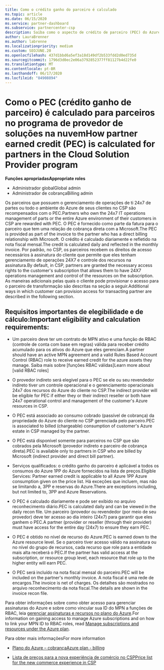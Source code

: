 ```yaml
---
title: Como o crédito ganho do parceiro é calculado
ms.topic: article
ms.date: 06/15/2020
ms.service: partner-dashboard
ms.subservice: partnercenter-csp
description: Saiba como o aspecto de crédito de parceiro (PEC) do Azure Plan é calculado. Isso inclui requisitos de qualificação para parceiros e provedores indiretos.
author: LauraBrenner
ms.author: labrenne
ms.localizationpriority: medium
ms.custom: SEOJUNE.20
ms.openlocfilehash: 437d1bbd6a5ef3a18d149df2b533fdd2d0ed735d
ms.sourcegitcommit: 1796d3d0ec2e06a3792852377ff81127b4d22fe0
ms.translationtype: MT
ms.contentlocale: pt-BR
ms.lasthandoff: 06/17/2020
ms.locfileid: "84908894"
---
```

# <a name="how-partner-earned-credit-pec-is-calculated-for-partners-in-the-cloud-solution-provider-program"></a><span data-ttu-id="60694-104">Como o PEC (crédito ganho de parceiro) é calculado para parceiros no programa de provedor de soluções na nuvem</span><span class="sxs-lookup"><span data-stu-id="60694-104">How partner earned credit (PEC) is calculated for partners in the Cloud Solution Provider program</span></span>

<span data-ttu-id="60694-105">**Funções apropriadas**</span><span class="sxs-lookup"><span data-stu-id="60694-105">**Appropriate roles**</span></span>

- <span data-ttu-id="60694-106">Administrador global</span><span class="sxs-lookup"><span data-stu-id="60694-106">Global admin</span></span>
- <span data-ttu-id="60694-107">Administrador de cobrança</span><span class="sxs-lookup"><span data-stu-id="60694-107">Billing admin</span></span>

<span data-ttu-id="60694-108">Os parceiros que possuem o gerenciamento de operações de ti 24x7 de partes ou todo o ambiente do Azure de seus clientes no CSP são recompensados com o PEC.</span><span class="sxs-lookup"><span data-stu-id="60694-108">Partners who own the 24x7 IT operations management of parts or the entire Azure environment of their customers in CSP are rewarded with PEC.</span></span> <span data-ttu-id="60694-109">O PEC é fornecido como parte da fatura para o parceiro que tem uma relação de cobrança direta com a Microsoft.</span><span class="sxs-lookup"><span data-stu-id="60694-109">The PEC is provided as part of the invoice to the partner who has a direct billing relationship with Microsoft.</span></span> <span data-ttu-id="60694-110">O crédito é calculado diariamente e refletido na nota fiscal mensal.</span><span class="sxs-lookup"><span data-stu-id="60694-110">The credit is calculated daily and reflected in the monthly invoice.</span></span> <span data-ttu-id="60694-111">Por padrão, no CSP, os parceiros recebem os direitos de acesso necessários à assinatura do cliente que permite que eles tenham gerenciamento de operações 24X7 e controle dos recursos na assinatura.</span><span class="sxs-lookup"><span data-stu-id="60694-111">By default, in CSP, partners are granted the necessary access rights to the customer's subscription that allows them to have 24X7 operations management and control of the resources on the subscription.</span></span> <span data-ttu-id="60694-112">As maneiras adicionais pelas quais o cliente pode provisionar o acesso para o parceiro de transformação são descritas na seção a seguir.</span><span class="sxs-lookup"><span data-stu-id="60694-112">Additional ways in which customer can provision access for transacting partner are described in the following section.</span></span>


## <a name="important-eligibility-and-calculation-requirements"></a><span data-ttu-id="60694-113">Requisitos importantes de elegibilidade e de cálculo:</span><span class="sxs-lookup"><span data-stu-id="60694-113">Important eligibility and calculation requirements:</span></span>

- <span data-ttu-id="60694-114">Um parceiro deve ter um contrato de MPN ativo e uma função de RBAC (controle de conta com base em regras) válida para receber crédito acumulado para os ativos do Azure que eles gerenciam.</span><span class="sxs-lookup"><span data-stu-id="60694-114">A partner should have an active MPN agreement and a valid Rules Based Account Control (RBAC) role to receive earned credit for the azure assets they manage.</span></span> <span data-ttu-id="60694-115">Saiba mais sobre [funções RBAC válidas]</span><span class="sxs-lookup"><span data-stu-id="60694-115">Learn more about [valid RBAC roles]</span></span>

- <span data-ttu-id="60694-116">O provedor indireto será elegível para o PEC se ele ou seu revendedor indireto tiver um controle operacional e o gerenciamento operacionais 24x7 dos recursos do Azure do cliente no CSP.</span><span class="sxs-lookup"><span data-stu-id="60694-116">The indirect provider will be eligible for PEC if either they or their indirect reseller or both have 24x7 operational control and management of the customer's Azure resources in CSP.</span></span>

- <span data-ttu-id="60694-117">O PEC está associado ao consumo cobrado (passível de cobrança) da propriedade do Azure do cliente no CSP gerenciada pelo parceiro.</span><span class="sxs-lookup"><span data-stu-id="60694-117">PEC is associated to billed (chargeable) consumption of customer's Azure estate in CSP managed by the partner.</span></span> 

- <span data-ttu-id="60694-118">O PEC está disponível somente para parceiros no CSP que são cobrados pela Microsoft (provedor indireto e parceiro de cobrança direta).</span><span class="sxs-lookup"><span data-stu-id="60694-118">PEC is available only to partners in CSP who are billed by Microsoft (indirect provider and direct bill partner).</span></span>

- <span data-ttu-id="60694-119">Serviços qualificados: o crédito ganho do parceiro é aplicável a todos os consumos do Azure 1PP do Azure fornecidos na lista de preços.</span><span class="sxs-lookup"><span data-stu-id="60694-119">Eligible Services: Partner earned credit is applicable to all Azure 1PP Azure consumption given on the price list.</span></span> <span data-ttu-id="60694-120">Há exceções que incluem, mas não se limitando a, 3PP e reservas do Azure.</span><span class="sxs-lookup"><span data-stu-id="60694-120">There are exceptions including, but not limited to, 3PP and Azure Reservations.</span></span>

- <span data-ttu-id="60694-121">O PEC é calculado diariamente e pode ser exibido no arquivo reconhecimento diário.</span><span class="sxs-lookup"><span data-stu-id="60694-121">PEC is calculated daily and can be viewed in the daily recon file.</span></span> <span data-ttu-id="60694-122">Um parceiro (provedor ou revendedor (por meio de seu provedor) deve ter acesso ao dia inteiro (24x7) para garantir que eles ganhem o PEC.</span><span class="sxs-lookup"><span data-stu-id="60694-122">A partner (provider or reseller (through their provider) must have access for the entire day (24x7) to ensure they earn PEC.</span></span>

- <span data-ttu-id="60694-123">O PEC é obtido no nível de recurso do Azure.</span><span class="sxs-lookup"><span data-stu-id="60694-123">PEC is earned down to the Azure resource level.</span></span> <span data-ttu-id="60694-124">Se o parceiro tiver acesso válido na assinatura ou no nível do grupo de recursos, cada recurso que role para a entidade mais alta receberá o PEC.</span><span class="sxs-lookup"><span data-stu-id="60694-124">If the partner has valid access at the subscription, or resource group level, each resource that role up to the higher entity will earn PEC.</span></span> 

- <span data-ttu-id="60694-125">O PEC será incluído na nota fiscal mensal do parceiro.</span><span class="sxs-lookup"><span data-stu-id="60694-125">PEC will be included on the partner's monthly invoice.</span></span> <span data-ttu-id="60694-126">A nota fiscal é uma rede de encargos.</span><span class="sxs-lookup"><span data-stu-id="60694-126">The invoice is net of charges.</span></span> <span data-ttu-id="60694-127">Os detalhes são mostrados no arquivo reconhecimento da nota fiscal.</span><span class="sxs-lookup"><span data-stu-id="60694-127">The details are shown in the invoice recon file.</span></span>

<span data-ttu-id="60694-128">Para obter informações sobre como obter acesso para gerenciar assinaturas do Azure e sobre como vincular sua ID do MPN a funções de RBAC, leia [gerenciar assinaturas e recursos no plano do Azure](azure-plan-manage.md).</span><span class="sxs-lookup"><span data-stu-id="60694-128">For information on gaining access to manage Azure subscriptions and on how to link your MPN ID to RBAC roles, read [Manage subscriptions and resources under the Azure plan](azure-plan-manage.md).</span></span>

<span data-ttu-id="60694-129">Para obter mais informações</span><span class="sxs-lookup"><span data-stu-id="60694-129">For more information</span></span>

- [<span data-ttu-id="60694-130">Plano do Azure – cobrança</span><span class="sxs-lookup"><span data-stu-id="60694-130">Azure plan - billing</span></span>](azure-plan-billing.md)

- [<span data-ttu-id="60694-131">Lista de preços para a nova experiência de comércio no CSP</span><span class="sxs-lookup"><span data-stu-id="60694-131">Price list for the new commerce experience in CSP </span></span>](azure-plan-price-list.md)